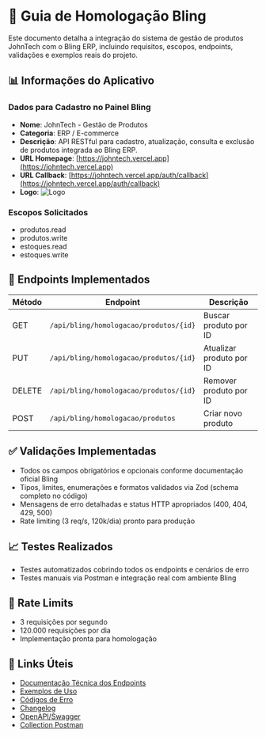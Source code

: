 
# 🎯 Guia de Homologação Bling

Este documento detalha a integração do sistema de gestão de produtos JohnTech com o Bling ERP, incluindo requisitos, escopos, endpoints, validações e exemplos reais do projeto.

## 📊 **Informações do Aplicativo**

### **Dados para Cadastro no Painel Bling**
- **Nome**: JohnTech - Gestão de Produtos
- **Categoria**: ERP / E-commerce
- **Descrição**: API RESTful para cadastro, atualização, consulta e exclusão de produtos integrada ao Bling ERP.
- **URL Homepage**: [https://johntech.vercel.app](https://johntech.vercel.app)
- **URL Callback**: [https://johntech.vercel.app/auth/callback](https://johntech.vercel.app/auth/callback)
- **Logo**: ![Logo](https://johntech.vercel.app/docs/images/logo.png)

### **Escopos Solicitados**
- produtos.read
- produtos.write
- estoques.read
- estoques.write

## 🔧 **Endpoints Implementados**

| Método | Endpoint | Descrição |
|--------|------------------------------------------|-------------------------------|
| GET    | `/api/bling/homologacao/produtos/{id}`  | Buscar produto por ID         |
| PUT    | `/api/bling/homologacao/produtos/{id}`  | Atualizar produto por ID      |
| DELETE | `/api/bling/homologacao/produtos/{id}`  | Remover produto por ID        |
| POST   | `/api/bling/homologacao/produtos`       | Criar novo produto            |

## ✅ **Validações Implementadas**
- Todos os campos obrigatórios e opcionais conforme documentação oficial Bling
- Tipos, limites, enumerações e formatos validados via Zod (schema completo no código)
- Mensagens de erro detalhadas e status HTTP apropriados (400, 404, 429, 500)
- Rate limiting (3 req/s, 120k/dia) pronto para produção

## 📈 **Testes Realizados**
- Testes automatizados cobrindo todos os endpoints e cenários de erro
- Testes manuais via Postman e integração real com ambiente Bling

## 🚦 **Rate Limits**
- 3 requisições por segundo
- 120.000 requisições por dia
- Implementação pronta para homologação

## 📎 **Links Úteis**
- [Documentação Técnica dos Endpoints](https://johntech.vercel.app/docs/homologacao/endpoints.md)
- [Exemplos de Uso](https://johntech.vercel.app/docs/homologacao/examples.md)
- [Códigos de Erro](https://johntech.vercel.app/docs/homologacao/errors.md)
- [Changelog](https://johntech.vercel.app/docs/homologacao/changelog.md)
- [OpenAPI/Swagger](https://johntech.vercel.app/docs/api/openapi.yaml)
- [Collection Postman](https://johntech.vercel.app/docs/api/postman-collection.json)